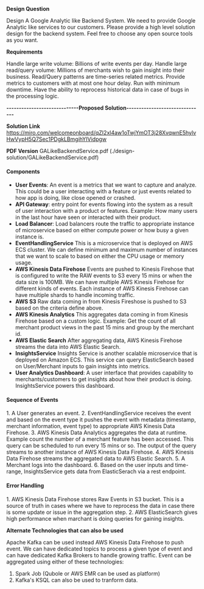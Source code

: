 **Design Question**
    
Design A Google Analytic like Backend System. We need to provide Google Analytic like services to our customers. Please provide a high level solution design for the backend system. Feel free to choose any open source tools as you want.

**Requirements**
    
 Handle large write volume: Billions of write events per day.
    Handle large read/query volume: Millions of merchants wish to gain insight into their business. Read/Query patterns are time-series related metrics.
    Provide metrics to customers with at most one hour delay.
    Run with minimum downtime.
    Have the ability to reprocess historical data in case of bugs in the processing logic.
    
**-----------------------------Proposed Solution-------------------------------**

**Solution Link** https://miro.com/welcomeonboard/qZI2xl4aw1oTwjYmOT3j28XvqwnE5hylvHwVypH5Q7Sec1PDgkLBmgihYIVidpgw

**PDF Version** GALikeBackendService.pdf (./design-solution/GALikeBackendService.pdf)
    
<H4>Components</H4>
    
  - **User Events**: An event is a metrics that we want to capture and analyze. This could be a user interacting with a feature or just events related to how app is doing, like close opened or crashed.
  - **API Gateway**: entry point for events flowing into the system as a result of user interaction with a product or features.
     Example: How many users in the last hour have seen or interacted with their product.
  - **Load Balancer**: Load balancers route the traffic to appropriate instance of microservice based on either compute power or how busy a given instance is.
  - **EventHandlingService** This is a microservice that is deployed on AWS ECS cluster. 
      We can define minimum and maximum number of instances that we want to scale to based on either the CPU usage or memory usage.
  - **AWS Kinesis Data Firehose** Events are pushed to Kinesis Firehose that is configured to write the RAW events to S3 every 15 mins or when the data size is 100MB.
               We can have multiple AWS Kinesis Firehose for different kinds of events. Each instance of AWS Kinesis Firehose can have multiple shards to handle incoming traffic.
  - **AWS S3** Raw data coming in from Kinesis Fireshose is pushed to S3 based on the criteria define above.
  - **AWS Kinesis Analytics** This aggregates data coming in from Kinesis Firehose based on a custom logic.
               Example: Get the count of all merchant product views in the past 15 mins and group by the merchant id.
  - **AWS Elastic Search** After aggregating data, AWS Kinesis Firehose streams the data into AWS Elastic Search.
  - **InsightsService** Insights Service is another scalable microservice that is deployed on Amazon ECS. This service can query ElasticSearch based on User/Merchant inputs to gain insights into metrics. 
  - **User Analytics Dashboard**: A user interface that provides capability to  merchants/customers to get insights about how their product is doing. InsightsService powers this dashboard. 


<H4>Sequence of Events</H4>
1. A User generates an event.
2. EventHandlingService receives the event and based on the event type it pushes the event with metadata (timestamp, merchant information, event type) to appropriate AWS Kinesis Data Firehose.
3. AWS Kinesis Data Analytics aggregates the data at runtime. 
        Example count the number of a merchant feature has been accessed. This query can be scheduled to run every 15 mins or so. 
   The output of the query streams to another instance of AWS Kinesis Data Firehose.
4. AWS Kinesis Data Firehose streams the aggregated data to AWS Elastic Search.
5. A Merchant logs into the dashboard. 
6. Based on the user inputs and time-range, InsightsService gets data from ElasticSerach via a rest endpoint.
        
        
<H4>Error Handling</H4>
 1. AWS Kinesis Data Firehose stores Raw Events in S3 bucket. This is a source of truth in cases where we have to reprocess the data in case there is some update or issue in the aggregation step.
 2. AWS ElasticSearch gives high performance when marchant is doing queries for gaining insights.
 
 


**Alternate Technologies that can also be used**

Apache Kafka can be used instead AWS Kinesis Data Firehose to push event. 
We can have dedicated topics to process a given type of event and can have dedicated Kafka Brokers to handle growing traffic.
Event can be aggregated using either of these technologies:
 1. Spark Job (Qubole or AWS EMR can be used as platform)
 2. Kafka's KSQL can also be used to tranform data.

 

 
